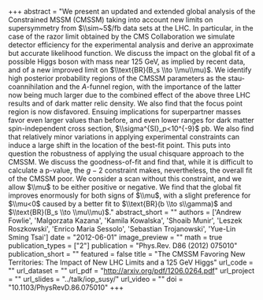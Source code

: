 +++
abstract = "We present an updated and extended global analysis of the Constrained MSSM (CMSSM) taking into account new limits on supersymmetry from $\\sim~5$/fb data sets at the LHC. In particular, in the case of the razor limit obtained by the CMS Collaboration we simulate detector efficiency for the experimental analysis and derive an approximate but accurate likelihood function. We discuss the impact on the global fit of a possible Higgs boson with mass near 125 GeV, as implied by recent data, and of a new improved limit on $\\text{BR}(B_s \\to \\mu\\mu)$. We identify high posterior probability regions of the CMSSM parameters as the stau-coannihilation and the $A$-funnel region, with the importance of the latter now being much larger due to the combined effect of the above three LHC results and of dark matter relic density. We also find that the focus point region is now disfavored. Ensuing implications for superpartner masses favor even larger values than before, and even lower ranges for dark matter spin-independent cross section, $\\sigma^{SI}_p<10^{-9}$ pb. We also find that relatively minor variations in applying experimental constraints can induce a large shift in the location of the best-fit point. This puts into question the robustness of applying the usual chisquare approach to the CMSSM. We discuss the goodness-of-fit and find that, while it is difficult to calculate a p-value, the $g-2$ constraint makes, nevertheless, the overall fit of the CMSSM poor. We consider a scan without this constraint, and we allow $\\mu$ to be either positive or negative. We find that the global fit improves enormously for both signs of $\\mu$, with a slight preference for $\\mu<0$ caused by a better fit to $\\text{BR}(b \\to s\\gamma)$ and $\\text{BR}(B_s \\to \\mu\\mu)$."
abstract_short = ""
authors = ['Andrew Fowlie', 'Malgorzata Kazana', 'Kamila Kowalska', 'Shoaib Munir', 'Leszek Roszkowski', 'Enrico Maria Sessolo', 'Sebastian Trojanowski', 'Yue-Lin Sming Tsai']
date = "2012-06-01"
image_preview = ""
math = true
publication_types = ["2"]
publication = "Phys.Rev. D86 (2012) 075010"
publication_short = ""
featured = false
title = "The CMSSM Favoring New Territories: The Impact of New LHC Limits and a 125 GeV Higgs"
url_code = ""
url_dataset = ""
url_pdf = "http://arxiv.org/pdf/1206.0264.pdf"
url_project = ""
url_slides = "../talk/iop_susy/"
url_video = ""
doi = "10.1103/PhysRevD.86.075010"
+++

